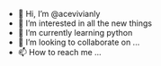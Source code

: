 - 👋 Hi, I’m @acevivianly
- 👀 I’m interested in all the new things
- 🌱 I’m currently learning python
- 💞️ I’m looking to collaborate on ...
- 📫 How to reach me ...

<!---
acevivianly/acevivianly is a ✨ special ✨ repository because its `README.md` (this file) appears on your GitHub profile.
You can click the Preview link to take a look at your changes.
--->
